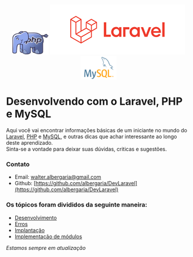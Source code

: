 <p align="center"><img src="/images/php.jpg" width="100" height="65">  <img src="/images/laravel.png"> <img src="/images/mysql.jpg" width="100" height="65"></p>

# Desenvolvendo com o Laravel, PHP e MySQL
 Aqui você vai encontrar informações básicas de um iniciante no mundo do [Laravel](http:\\www.laravel.com), [PHP](https://www.php.net/) e [MySQL](https://www.mysql.com/), e outras dicas que achar interessante ao longo deste aprendizado.  
 Sinta-se a vontade para deixar suas dúvidas, criticas e sugestões.

### Contato

* Email: [walter.albergaria@gmail.com](mailto:walter.albergaria@gmail.com)
* Github: [https://github.com/albergaria/DevLaravel](https://github.com/albergaria/DevLaravel)


### Os tópicos foram divididos da seguinte maneira:

* [Desenvolvimento](\doc\Desenvolvedores.md)
* [Erros](\doc\faq.md)
* [Implantação](\doc\deploy.md)
* [Implementação de módulos](\doc\modules.md)  

*Estamos sempre em atualização*
